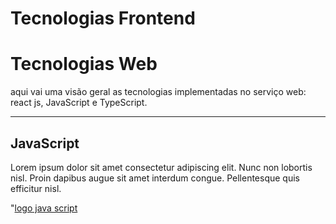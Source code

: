 # **Tecnologias Frontend**

# Tecnologias Web
aqui vai uma visão geral as tecnologias implementadas no serviço web: react js, JavaScript e TypeScript.

---

## **JavaScript**

Lorem ipsum dolor sit amet consectetur adipiscing elit. Nunc non lobortis nisl. Proin dapibus augue sit amet interdum congue. Pellentesque quis efficitur nisl. 

"[logo java script](/Assets/jscript.png "Logo JavaScript")


